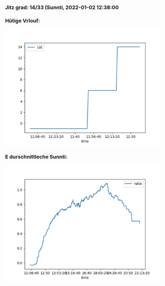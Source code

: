 ### Jitz grad: 14/33 (Sunnti, 2022-01-02 12:38:00

### Hütige Vrlouf:
![Graph](Today.png)

### E durschnittleche Sunnti:
![Graph](Sunnti.png)